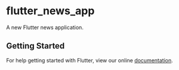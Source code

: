 # flutter_news_app

A new Flutter news application.

## Getting Started

For help getting started with Flutter, view our online
[documentation](https://flutter.io/).
